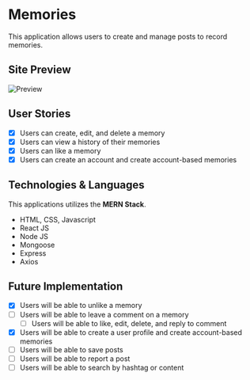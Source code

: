 # Memories

This application allows users to create and manage posts to record memories.

## Site Preview

![Preview](https://prnt.sc/ebXKu3PlWxuF.png)

## User Stories

- [x] Users can create, edit, and delete a memory
- [x] Users can view a history of their memories
- [x] Users can like a memory
- [x] Users can create an account and create account-based memories

## Technologies & Languages

This applications utilizes the **MERN Stack**.
- HTML, CSS, Javascript
- React JS
- Node JS
- Mongoose
- Express
- Axios

## Future Implementation

- [x] Users will be able to unlike a memory
- [ ] Users will be able to leave a comment on a memory
  -  [ ] Users will be able to like, edit, delete, and reply to comment  
- [x] Users will be able to create a user profile and create account-based memories
- [ ] Users will be able to save posts 
- [ ] Users will be able to report a post
- [ ] Users will be able to search by hashtag or content
